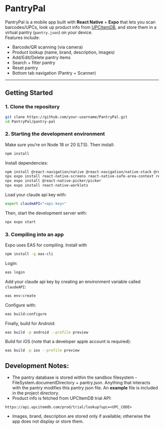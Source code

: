 # PantryPal

PantryPal is a mobile app built with **React Native** + **Expo** that lets you scan barcodes/UPCs, look up product info from [UPCItemDB](https://www.upcitemdb.com/), and store them in a virtual pantry (`pantry.json`) on your device.  
Features include:
- Barcode/QR scanning (via camera)
- Product lookup (name, brand, description, images)
- Add/Edit/Delete pantry items
- Search + filter pantry
- Reset pantry
- Bottom tab navigation (Pantry + Scanner)

---

## Getting Started

### 1. Clone the repository

```bash
git clone https://github.com/your-username/PantryPal.git
cd PantryPal/pantry-pal
```

### 2. Starting the development environment

Make sure you’re on Node 18 or 20 (LTS). Then install:

```bash
npm install
```

Install dependencies:

```bash
npm install @react-navigation/native @react-navigation/native-stack @react-navigation/bottom-tabs
npx expo install react-native-screens react-native-safe-area-context react-native-gesture-handler react-native-reanimated react-native-vector-icons
npx expo install @react-native-picker/picker
npx expo install react-native-worklets
```

Load your claude api key with:
```bash
export claudeAPI="<api-key>"
```

Then, start the development server with:

```bash
npx expo start
```

### 3. Compiling into an app

Expo uses EAS for compiling. Install with 

```bash
npm install -g eas-cli
```

Login:

```bash
eas login
```

Add your claude api key by creating an environment variable called `claudeAPI`:
```bash
eas env:create
``` 

Configure with:

```bash 
eas build:configure
```

Finally, build for Android:

```bash
eas build -p android --profile preview
```

Build for iOS (note that a developer apple account is required):
```bash
eas build -p ios --profile preview
```

## Development Notes:  

- The pantry database is stored within the sandbox filesystem - FileSystem.documentDirectory + pantry.json. Anything that interacts with the pantry modifies this pantry json file. An **example** file is included in the project directory.
- Product info is fetched from UPCItemDB trial API: 
```
https://api.upcitemdb.com/prod/trial/lookup?upc=<UPC_CODE>
```
- Images, brand, description are stored only if available; otherwise the app does not display or store them. 